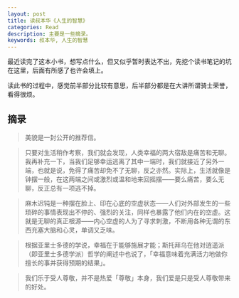 ```yaml
---
layout: post
title: 读叔本华《人生的智慧》
categories: Read
description: 主要是一些摘录。
keywords: 叔本华, 人生的智慧
---
```


最近读完了这本小书，想写点什么，但又似乎暂时表达不出，先挖个读书笔记的坑在这里，后面有所感了也许会填上。

读此书的过程中，感觉前半部分比较有意思，后半部分都是在大讲所谓骑士荣誉，看得很烦。

## 摘录

> 美貌是一封公开的推荐信。

> 只要对生活稍作考察，我们就会发现，人类幸福的两大宿敌是痛苦和无聊。我再补充一下，当我们足够幸运逃离了其中一端时，我们就接近了另外一端，也就是说，免得了痛苦却免不了无聊，反之亦然。实际上，生活就像是钟摆一般，在这两端之间或激烈或温和地来回摇摆——要么痛苦，要么无聊，反正总有一项逃不掉。

> 麻木迟钝是一种摆在脸上、印在心底的空虚状态——人们对外部发生的一些琐碎的事情表现出不停的、强烈的关注，同样也暴露了他们内在的空虚。这就是无聊的真正根源——内心空虚的人为了寻求刺激，不断用各种无谓的东西充塞大脑和心灵，单调又乏味。

> 根据亚里士多德的学说，幸福在于能够施展才能；斯托拜乌在他对逍遥派（即亚里士多德学派）哲学的阐述中也说了，「幸福意味着充满活力地做你擅长的事并获得预期的结果」。

> 我们乐于受人尊敬，并不是热爱「尊敬」本身，我们爱是只是受人尊敬带来的好处。
